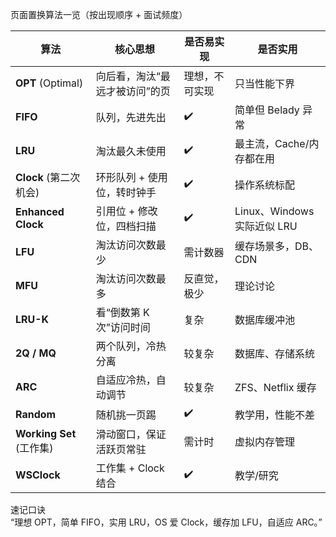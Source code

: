 页面置换算法一览（按出现顺序 + 面试频度）

| 算法 | 核心思想 | 是否易实现 | 是否实用 |
|---|---|---|---|
| **OPT** (Optimal) | 向后看，淘汰“最远才被访问”的页 | 理想，不可实现 | 只当性能下界 |
| **FIFO** | 队列，先进先出 | ✔️ | 简单但 Belady 异常 |
| **LRU** | 淘汰最久未使用 | ✔️ | 最主流，Cache/内存都在用 |
| **Clock** (第二次机会) | 环形队列 + 使用位，转时钟手 | ✔️ | 操作系统标配 |
| **Enhanced Clock** | 引用位 + 修改位，四档扫描 | ✔️ | Linux、Windows 实际近似 LRU |
| **LFU** | 淘汰访问次数最少 | 需计数器 | 缓存场景多，DB、CDN |
| **MFU** | 淘汰访问次数最多 | 反直觉，极少 | 理论讨论 |
| **LRU-K** | 看“倒数第 K 次”访问时间 | 复杂 | 数据库缓冲池 |
| **2Q / MQ** | 两个队列，冷热分离 | 较复杂 | 数据库、存储系统 |
| **ARC** | 自适应冷热，自动调节 | 较复杂 | ZFS、Netflix 缓存 |
| **Random** | 随机挑一页踢 | ✔️ | 教学用，性能不差 |
| **Working Set** (工作集) | 滑动窗口，保证活跃页常驻 | 需计时 | 虚拟内存管理 |
| **WSClock** | 工作集 + Clock 结合 | ✔️ | 教学/研究 |

速记口诀  
“理想 OPT，简单 FIFO，实用 LRU，OS 爱 Clock，缓存加 LFU，自适应 ARC。”

